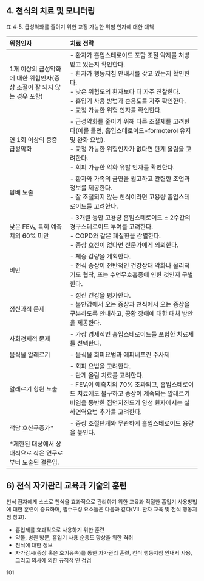 ## 4. 천식의 치료 및 모니터링

표 4-5. 급성악화를 줄이기 위한 교정 가능한 위험 인자에 대한 대책

| 위험인자                                         | 치료 전략                                                                                                                                                                                                                                                                                                                                                                                                                                                                                                                                                                                                                                                                 |
| :----------------------------------------------- | :------------------------------------------------------------------------------------------------------------------------------------------------------------------------------------------------------------------------------------------------------------------------------------------------------------------------------------------------------------------------------------------------------------------------------------------------------------------------------------------------------------------------------------------------------------------------------------------------------------------------------------------------------------------------ |
| 1개 이상의 급성악화에 대한 위험인자(증상 조절이 잘 되지 않는 경우 포함) | - 환자가 흡입스테로이드 포함 조절 약제를 처방받고 있는지 확인한다.<br/>- 환자가 행동지침 안내서를 갖고 있는지 확인한다.<br/>- 낮은 위험도의 환자보다 더 자주 진찰한다.<br/>- 흡입기 사용 방법과 순응도를 자주 확인한다.<br/>- 교정 가능한 위험 인자를 확인한다.                                                                                                                                                                                                                                                                                                                                                                                               |
| 연 1회 이상의 중증 급성악화                    | - 급성악화를 줄이기 위해 다른 조절제를 고려한다(예를 들면, 흡입스테로이드-formoterol 유지 및 완화 요법).<br/>- 교정 가능한 위험인자가 없다면 단계 올림을 고려한다.<br/>- 회피 가능한 악화 유발 인자를 확인한다.                                                                                                                                                                                                                                                                                                                                                                                                                                                    |
| 담배 노출                                        | - 환자와 가족의 금연을 권고하고 관련한 조언과 정보를 제공한다.<br/>- 잘 조절되지 않는 천식이라면 고용량 흡입스테로이드를 고려한다.                                                                                                                                                                                                                                                                                                                                                                                                                                                                                                                                            |
| 낮은 FEV₁, 특히 예측치의 60% 미만               | - 3개월 동안 고용량 흡입스테로이드 ± 2주간의 경구스테로이드 투여를 고려한다.<br/>- COPD와 같은 폐질환을 감별한다.<br/>- 증상 호전이 없다면 전문가에게 의뢰한다.                                                                                                                                                                                                                                                                                                                                                                                                                                                                                                               |
| 비만                                               | - 체중 감량을 계획한다.<br/>- 천식 증상이 전반적인 건강상태 악화나 물리적 기도 협착, 또는 수면무호흡증에 인한 것인지 구별한다.                                                                                                                                                                                                                                                                                                                                                                                                                                                                                                                                         |
| 정신과적 문제                                    | - 정신 건강을 평가한다.<br/>- 불안감에서 오는 증상과 천식에서 오는 증상을 구분하도록 안내하고, 공황 장애에 대한 대처 방안을 제공한다.                                                                                                                                                                                                                                                                                                                                                                                                                                                                                                                                            |
| 사회경제적 문제                                | - 가장 경제적인 흡입스테로이드를 포함한 치료제를 선택한다.                                                                                                                                                                                                                                                                                                                                                                                                                                                                                                                                                                                                                |
| 음식물 알레르기                                | - 음식물 회피요법과 에피네프린 주사제                                                                                                                                                                                                                                                                                                                                                                                                                                                                                                                                                                                                                                       |
| 알레르기 항원 노출                             | - 회피 요법을 고려한다.<br/>- 단계 올림 치료를 고려한다.<br/>- FEV₁이 예측치의 70% 초과되고, 흡입스테로이드 치료에도 불구하고 증상이 계속되는 알레르기 비염을 동반한 집먼지진드기 양성 환자에서는 설하면역요법 추가를 고려한다.                                                                                                                                                                                                                                                                                                                                                                                                                                       |
| 객담 호산구증가\*                              | - 증상 조절단계와 무관하게 흡입스테로이드 용량을 높인다.                                                                                                                                                                                                                                                                                                                                                                                                                                                                                                                                                                                                                  |
| \*제한된 대상에서 상대적으로 작은 연구로부터 도출된 결론임.                                                                                                                                                                                                                                                                                                                                                                                                                                                                                                                                                                                                                                                                                                                                                                                                                                                                                                                                                                                                                                                                                                                                                                                            |

## 6) 천식 자가관리 교육과 기술의 훈련

천식 환자에게 스스로 천식을 효과적으로 관리하기 위한 교육과 적절한 흡입기 사용방법에 대한 훈련이 중요하며, 필수구성 요소들은 다음과 같다(VII. 환자 교육 및 천식 행동지침 참고).

- 흡입제를 효과적으로 사용하기 위한 훈련
- 약물, 병원 방문, 흡입기 사용 순응도 향상을 위한 격려
- 천식에 대한 정보
- 자가감시(증상 혹은 호기유속)를 통한 자가관리 훈련, 천식 행동지침 안내서 사용, 그리고 의사에 의한 규칙적 인 점검

<PAGE>101